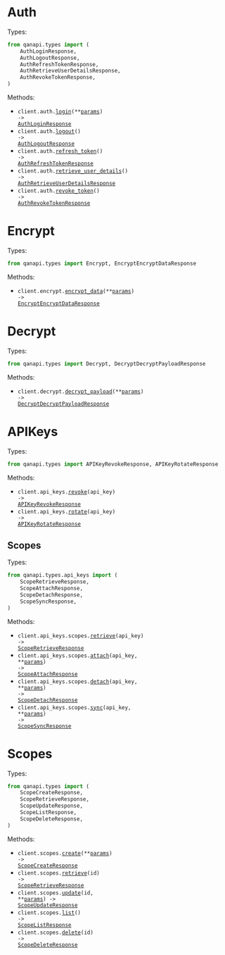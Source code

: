 # Auth

Types:

```python
from qanapi.types import (
    AuthLoginResponse,
    AuthLogoutResponse,
    AuthRefreshTokenResponse,
    AuthRetrieveUserDetailsResponse,
    AuthRevokeTokenResponse,
)
```

Methods:

- <code title="post /auth/login">client.auth.<a href="./src/qanapi/resources/auth.py">login</a>(\*\*<a href="src/qanapi/types/auth_login_params.py">params</a>) -> <a href="./src/qanapi/types/auth_login_response.py">AuthLoginResponse</a></code>
- <code title="post /auth/logout">client.auth.<a href="./src/qanapi/resources/auth.py">logout</a>() -> <a href="./src/qanapi/types/auth_logout_response.py">AuthLogoutResponse</a></code>
- <code title="post /auth/refresh">client.auth.<a href="./src/qanapi/resources/auth.py">refresh_token</a>() -> <a href="./src/qanapi/types/auth_refresh_token_response.py">AuthRefreshTokenResponse</a></code>
- <code title="get /auth/userdetails">client.auth.<a href="./src/qanapi/resources/auth.py">retrieve_user_details</a>() -> <a href="./src/qanapi/types/auth_retrieve_user_details_response.py">AuthRetrieveUserDetailsResponse</a></code>
- <code title="post /auth/revoke">client.auth.<a href="./src/qanapi/resources/auth.py">revoke_token</a>() -> <a href="./src/qanapi/types/auth_revoke_token_response.py">AuthRevokeTokenResponse</a></code>

# Encrypt

Types:

```python
from qanapi.types import Encrypt, EncryptEncryptDataResponse
```

Methods:

- <code title="post /encrypt">client.encrypt.<a href="./src/qanapi/resources/encrypt.py">encrypt_data</a>(\*\*<a href="src/qanapi/types/encrypt_encrypt_data_params.py">params</a>) -> <a href="./src/qanapi/types/encrypt_encrypt_data_response.py">EncryptEncryptDataResponse</a></code>

# Decrypt

Types:

```python
from qanapi.types import Decrypt, DecryptDecryptPayloadResponse
```

Methods:

- <code title="post /decrypt">client.decrypt.<a href="./src/qanapi/resources/decrypt.py">decrypt_payload</a>(\*\*<a href="src/qanapi/types/decrypt_decrypt_payload_params.py">params</a>) -> <a href="./src/qanapi/types/decrypt_decrypt_payload_response.py">DecryptDecryptPayloadResponse</a></code>

# APIKeys

Types:

```python
from qanapi.types import APIKeyRevokeResponse, APIKeyRotateResponse
```

Methods:

- <code title="patch /api-keys/{apiKey}/revoke">client.api_keys.<a href="./src/qanapi/resources/api_keys/api_keys.py">revoke</a>(api_key) -> <a href="./src/qanapi/types/api_key_revoke_response.py">APIKeyRevokeResponse</a></code>
- <code title="patch /api-keys/{apiKey}/rotate">client.api_keys.<a href="./src/qanapi/resources/api_keys/api_keys.py">rotate</a>(api_key) -> <a href="./src/qanapi/types/api_key_rotate_response.py">APIKeyRotateResponse</a></code>

## Scopes

Types:

```python
from qanapi.types.api_keys import (
    ScopeRetrieveResponse,
    ScopeAttachResponse,
    ScopeDetachResponse,
    ScopeSyncResponse,
)
```

Methods:

- <code title="get /api-keys/{apiKey}/scopes">client.api_keys.scopes.<a href="./src/qanapi/resources/api_keys/scopes.py">retrieve</a>(api_key) -> <a href="./src/qanapi/types/api_keys/scope_retrieve_response.py">ScopeRetrieveResponse</a></code>
- <code title="post /api-keys/{apiKey}/scopes/attach">client.api_keys.scopes.<a href="./src/qanapi/resources/api_keys/scopes.py">attach</a>(api_key, \*\*<a href="src/qanapi/types/api_keys/scope_attach_params.py">params</a>) -> <a href="./src/qanapi/types/api_keys/scope_attach_response.py">ScopeAttachResponse</a></code>
- <code title="post /api-keys/{apiKey}/scopes/detach">client.api_keys.scopes.<a href="./src/qanapi/resources/api_keys/scopes.py">detach</a>(api_key, \*\*<a href="src/qanapi/types/api_keys/scope_detach_params.py">params</a>) -> <a href="./src/qanapi/types/api_keys/scope_detach_response.py">ScopeDetachResponse</a></code>
- <code title="post /api-keys/{apiKey}/scopes/sync">client.api_keys.scopes.<a href="./src/qanapi/resources/api_keys/scopes.py">sync</a>(api_key, \*\*<a href="src/qanapi/types/api_keys/scope_sync_params.py">params</a>) -> <a href="./src/qanapi/types/api_keys/scope_sync_response.py">ScopeSyncResponse</a></code>

# Scopes

Types:

```python
from qanapi.types import (
    ScopeCreateResponse,
    ScopeRetrieveResponse,
    ScopeUpdateResponse,
    ScopeListResponse,
    ScopeDeleteResponse,
)
```

Methods:

- <code title="post /scopes">client.scopes.<a href="./src/qanapi/resources/scopes.py">create</a>(\*\*<a href="src/qanapi/types/scope_create_params.py">params</a>) -> <a href="./src/qanapi/types/scope_create_response.py">ScopeCreateResponse</a></code>
- <code title="get /scopes/{id}">client.scopes.<a href="./src/qanapi/resources/scopes.py">retrieve</a>(id) -> <a href="./src/qanapi/types/scope_retrieve_response.py">ScopeRetrieveResponse</a></code>
- <code title="put /scopes/{id}">client.scopes.<a href="./src/qanapi/resources/scopes.py">update</a>(id, \*\*<a href="src/qanapi/types/scope_update_params.py">params</a>) -> <a href="./src/qanapi/types/scope_update_response.py">ScopeUpdateResponse</a></code>
- <code title="get /scopes">client.scopes.<a href="./src/qanapi/resources/scopes.py">list</a>() -> <a href="./src/qanapi/types/scope_list_response.py">ScopeListResponse</a></code>
- <code title="delete /scopes/{id}">client.scopes.<a href="./src/qanapi/resources/scopes.py">delete</a>(id) -> <a href="./src/qanapi/types/scope_delete_response.py">ScopeDeleteResponse</a></code>

